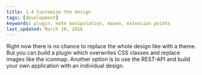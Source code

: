 ```yaml
---
title: 1.4 Customize the design
tags: [development]
keywords: plugin, note manipulation, maven, extension points
last_updated: March 10, 2016
---
```

Right now there is no chance to replace the whole design like with a theme. But you can build a plugin which overwrites CSS classes and replace images like the iconmap. Another option is to use the REST-API and build your own application with an individual design.
